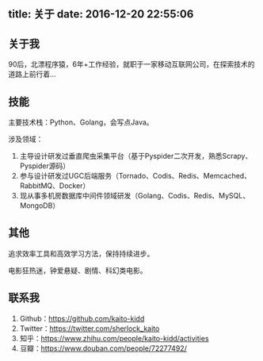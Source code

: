 title: 关于
date: 2016-12-20 22:55:06
---

## 关于我

90后，北漂程序猿，6年+工作经验，就职于一家移动互联网公司，在探索技术的道路上前行着...

## 技能

主要技术栈：Python、Golang，会写点Java。

涉及领域：

1. 主导设计研发过垂直爬虫采集平台（基于Pyspider二次开发，熟悉Scrapy、Pyspider源码）
2. 参与设计研发过UGC后端服务（Tornado、Codis、Redis、Memcached、RabbitMQ、Docker）
2. 现从事多机房数据库中间件领域研发（Golang、Codis、Redis、MySQL、MongoDB）

## 其他

追求效率工具和高效学习方法，保持持续进步。

电影狂热迷，钟爱悬疑、剧情、科幻类电影。

## 联系我

1. Github：https://github.com/kaito-kidd
2. Twitter：https://twitter.com/sherlock_kaito
3. 知乎：https://www.zhihu.com/people/kaito-kidd/activities
4. 豆瓣：https://www.douban.com/people/72277492/
